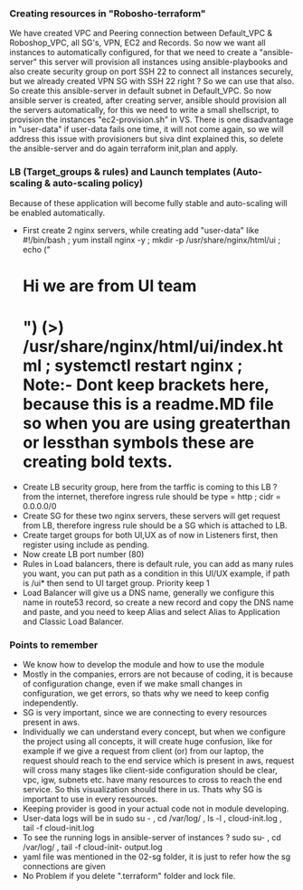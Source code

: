 ### Creating resources in "Robosho-terraform"
We have created VPC and Peering connection between Default_VPC & Roboshop_VPC, all SG's, VPN, EC2 and Records. So now we want all instances to automatically configured, for that we need to create a "ansible-server" this server will provision all instances using ansible-playbooks and also create security group on port SSH 22 to connect all instances securely, but we already created VPN SG with SSH 22 right ? So we can use that also. So create this ansible-server in default subnet in Default_VPC. So now ansible server is created, after creating server, ansible should provision all the servers automatically, for this we need to write a small shellscript, to provision the instances "ec2-provision.sh" in VS. There is one disadvantage in "user-data" if user-data fails one time, it will not come again, so we will address this issue with provisioners but siva dint explained this, so delete the ansible-server and do again terraform init,plan and apply.

### LB (Target_groups & rules) and Launch templates (Auto-scaling & auto-scaling policy)
Because of these application will become fully stable and auto-scaling will be enabled automatically.
- First create 2 nginx servers, while creating add "user-data" like #!/bin/bash ; yum install nginx -y ;
  mkdir -p /usr/share/nginx/html/ui ; echo ("<h1>Hi we are from UI team<h1>") (>)
  /usr/share/nginx/html/ui/index.html ; systemctl restart nginx ; Note:- Dont keep brackets here, because this
  is a readme.MD file so when you are using greaterthan or lessthan symbols these are creating bold texts.
- Create LB security group, here from the tarffic is coming to this LB ? from the internet, therefore ingress
  rule should be type = http ; cidr = 0.0.0.0/0
- Create SG for these two nginx servers, these servers will get request from LB, therefore ingress rule should
  be a SG which is attached to LB.
- Create target groups for both UI,UX as of now in Listeners first, then register using include as pending.
- Now create LB port number (80)
- Rules in Load balancers, there is default rule, you can add as many rules you want, you can put path as a
  condition in this UI/UX example, if path is /ui* then send to UI target group. Priority keep 1
- Load Balancer will give us a DNS name, generally we configure this name in route53 record, so create a new
  record and copy the DNS name and paste, and you need to keep Alias and select Alias to Application and
  Classic Load Balancer.

### Points to remember
- We know how to develop the module and how to use the module
- Mostly in the companies, errors are not because of coding, it is because of configuration change, even if we
  make small changes in configuration, we get errors, so thats why we need to keep config independently.
- SG is very important, since we are connecting to every resources present in aws.
- Individually we can understand every concept, but when we configure the project using all concepts, it will
  create huge confusion, like for example if we give a request from client (or) from our laptop, the request
  should reach to the end service which is present in aws, request will cross many stages like client-side
  configuration should be clear, vpc, igw, subnets etc. have many resources to cross to reach the end service.
  So this visualization should there in us. Thats why SG is important to use in every resources.
- Keeping provider is good in your actual code not in module developing.
- User-data logs will be in sudo su - , cd /var/log/ , ls -l , cloud-init.log , tail -f cloud-init.log
- To see the running logs in ansible-server of instances ? sudo su- , cd /var/log/ , tail -f cloud-init-
  output.log
- yaml file was mentioned in the 02-sg folder, it is just to refer how the sg connections are given
- No Problem if you delete ".terraform" folder and lock file.
